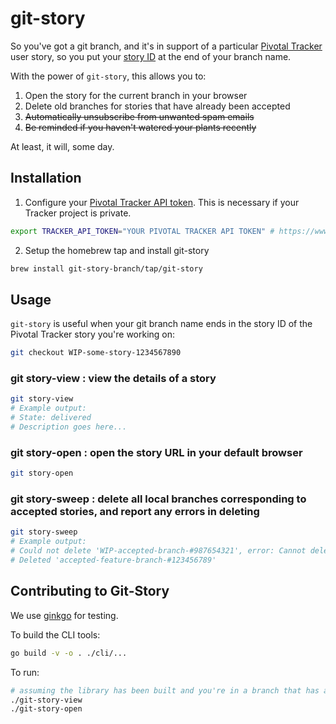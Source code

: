 # git-story

So you've got a git branch, and it's in support of a particular [Pivotal Tracker](https://www.pivotaltracker.com) user story, so you put your [story ID](https://www.pivotaltracker.com/help/articles/working_with_stories/) at the end of your branch name.

With the power of `git-story`, this allows you to:

1. Open the story for the current branch in your browser
2. Delete old branches for stories that have already been accepted
3. ~~Automatically unsubscribe from unwanted spam emails~~
4. ~~Be reminded if you haven't watered your plants recently~~

At least, it will, some day.

## Installation

1. Configure your [Pivotal Tracker API token](https://www.pivotaltracker.com/help/articles/api_token/). This is necessary if your Tracker project is private.

```sh
export TRACKER_API_TOKEN="YOUR PIVOTAL TRACKER API TOKEN" # https://www.pivotaltracker.com/help/articles/api_token/
```

2. Setup the homebrew tap and install git-story

```sh
brew install git-story-branch/tap/git-story
```

## Usage

`git-story` is useful when your git branch name ends in the story ID of the Pivotal Tracker story you're working on:

```sh
git checkout WIP-some-story-1234567890
```

### git story-view : view the details of a story

```sh
git story-view
# Example output:
# State: delivered
# Description goes here...
```

### git story-open : open the story URL in your default browser

```sh
git story-open
```

### git story-sweep : delete all local branches corresponding to accepted stories, and report any errors in deleting

```sh
git story-sweep
# Example output:
# Could not delete 'WIP-accepted-branch-#987654321', error: Cannot delete branch 'WIP-accepted-branch-#987654321' checked out at '/path'  # This is an expected error when you're deleting the current branch
# Deleted 'accepted-feature-branch-#123456789'
```

## Contributing to Git-Story
We use [ginkgo](https://github.com/onsi/ginkgo) for testing.

To build the CLI tools:

```sh
go build -v -o . ./cli/...
```

To run:

```sh
# assuming the library has been built and you're in a branch that has a story ID at the end...
./git-story-view
./git-story-open
```
